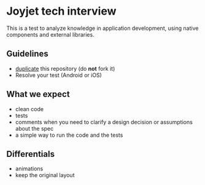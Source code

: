 # Joyjet tech interview

This is a test to analyze knowledge in application development, using native components and external libraries.

## Guidelines

- [duplicate](https://help.github.com/articles/duplicating-a-repository/) this repository (do **not** fork it)
- Resolve your test (Android or iOS)

## What we expect

- clean code
- tests
- comments when you need to clarify a design decision or assumptions about the spec
- a simple way to run the code and the tests

## Differentials

- animations
- keep the original layout
